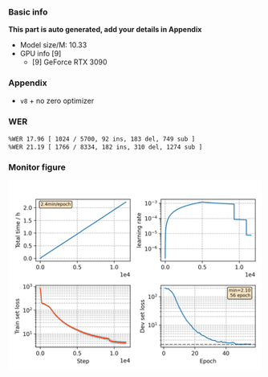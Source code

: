 ### Basic info

**This part is auto generated, add your details in Appendix**

* Model size/M: 10.33
* GPU info \[9\]
  * \[9\] GeForce RTX 3090

### Appendix

* `v8` + no zero optimizer

### WER
```
%WER 17.96 [ 1024 / 5700, 92 ins, 183 del, 749 sub ]
%WER 21.19 [ 1766 / 8334, 182 ins, 310 del, 1274 sub ]
```

### Monitor figure
![monitor](./monitor.png)
